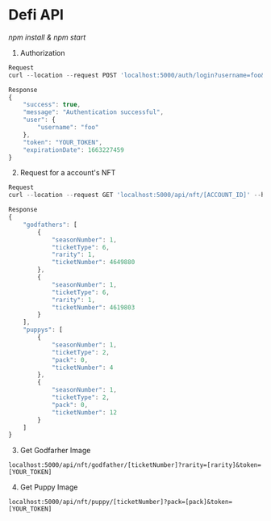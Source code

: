 # Defi API

_npm install & npm start_

1. Authorization

```javascript
Request
curl --location --request POST 'localhost:5000/auth/login?username=foo&password=bar'
```

```javascript
Response
{
    "success": true,
    "message": "Authentication successful",
    "user": {
        "username": "foo"
    },
    "token": "YOUR_TOKEN",
    "expirationDate": 1663227459
}
```

2. Request for a account's NFT

```javascript
Request
curl --location --request GET 'localhost:5000/api/nft/[ACCOUNT_ID]' --header 'Authorization: bearer [YOUR_TOKEN]'
```

```javascript
Response
{
    "godfathers": [
        {
            "seasonNumber": 1,
            "ticketType": 6,
            "rarity": 1,
            "ticketNumber": 4649880
        },
        {
            "seasonNumber": 1,
            "ticketType": 6,
            "rarity": 1,
            "ticketNumber": 4619803
        }
    ],
    "puppys": [
        {
            "seasonNumber": 1,
            "ticketType": 2,
            "pack": 0,
            "ticketNumber": 4
        },
        {
            "seasonNumber": 1,
            "ticketType": 2,
            "pack": 0,
            "ticketNumber": 12
        }
    ]
}
```

3. Get Godfarher Image

```
localhost:5000/api/nft/godfather/[ticketNumber]?rarity=[rarity]&token=[YOUR_TOKEN]
```

4. Get Puppy Image

```
localhost:5000/api/nft/puppy/[ticketNumber]?pack=[pack]&token=[YOUR_TOKEN]
```
